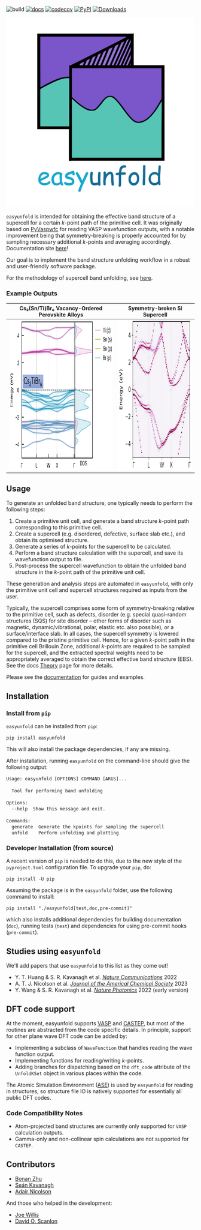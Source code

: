 ![build](https://github.com/SMTG-UCL/easyunfold/actions/workflows/ci.yaml/badge.svg)
[![docs](https://github.com/SMTG-UCL/easyunfold/actions/workflows/docs.yaml/badge.svg)](https://smtg-ucl.github.io/easyunfold/)
[![codecov](https://codecov.io/gh/SMTG-UCL/easyunfold/branch/main/graph/badge.svg?token=XLLWWU5UM2)](https://codecov.io/gh/SMTG-UCL/easyunfold)
[![PyPI](https://img.shields.io/pypi/v/easyunfold)](https://pypi.org/project/easyunfold)
[![Downloads](https://img.shields.io/pypi/dm/easyunfold)](https://smtg-ucl.github.io/easyunfold/)
<!--- When JOSS submitted, add this: [![JOSS](https://joss.theoj.org/papers/10.21105/joss.04817/status.
svg)](https://doi.org/10.21105/joss.)--->

[![easyunfold](docs/img/logo.svg)](https://smtg-ucl.github.io/easyunfold/)

`easyunfold` is intended for obtaining the effective band structure of a supercell for a certain _k_-point
path of the primitive cell. It was originally based on
[PyVaspwfc](https://github.com/QijingZheng/VaspBandUnfolding) for reading VASP wavefunction outputs,
with a notable improvement being that symmetry-breaking is properly accounted for by sampling necessary
additional _k_-points and averaging accordingly. Documentation site
[here](https://smtg-ucl.github.io/easyunfold/)!

Our goal is to implement the band structure unfolding workflow in a robust and user-friendly software
package.

For the methodology of supercell band unfolding, see
[here](https://link.aps.org/doi/10.1103/PhysRevB.85.085201).

### Example Outputs
Cs₂(Sn/Ti)Br₆ Vacancy-Ordered Perovskite Alloys |     Symmetry-broken Si Supercell
:-------------------------:|:------------------------------------:
<img src="docs/img/CSTB_easyunfold.gif" height="400"/> | <img src="examples/Si222/unfold_tall.png" height="400"/>

## Usage

To generate an unfolded band structure, one typically needs to perform the following steps:

1. Create a primitive unit cell, and generate a band structure _k_-point path corresponding to this
   primitive cell.
2. Create a supercell (e.g. disordered, defective, surface slab etc.), and obtain its optimised structure.
3. Generate a series of _k_-points for the supercell to be calculated.
4. Perform a band structure calculation with the supercell, and save its wavefunction output to file.
5. Post-process the supercell wavefunction to obtain the unfolded band structure in the _k_-point path
   of the primitive unit cell.

These generation and analysis steps are automated in `easyunfold`, with only the primitive unit cell and
supercell structures required as inputs from the user.

Typically, the supercell comprises some form of symmetry-breaking relative to the primitive cell, such
as defects, disorder (e.g. special quasi-random structures (SQS) for site disorder – other forms of
disorder such as magnetic, dynamic/vibrational, polar, elastic etc. also possible), or a surface/interface
slab.
In all cases, the supercell symmetry is lowered compared to the pristine primitive cell.
Hence, for a given _k_-point path in the primitive cell Brillouin Zone, additional _k_-points are
required to be sampled for the supercell, and the extracted spectral weights need to be appropriately
averaged to obtain the correct effective band structure (EBS). See the docs
[Theory](https://smtg-ucl.github.io/easyunfold/theory.html) page for more details.
<!-- when JOSS submitted, add link to paper (discussion of theory) here! -->
<!--- When JOSS submitted, add 'License and Citation' section here, and `CITATION.cff` file --->

Please see the [documentation](https://smtg-ucl.github.io/easyunfold/) for guides and examples.

## Installation

### Install from `pip`

`easyunfold` can be installed from `pip`:

```
pip install easyunfold
```

This will also install the package dependencies, if any are missing.

After installation, running `easyunfold` on the command-line should give the following output:

```
Usage: easyunfold [OPTIONS] COMMAND [ARGS]...

  Tool for performing band unfolding

Options:
  --help  Show this message and exit.

Commands:
  generate  Generate the kpoints for sampling the supercell
  unfold    Perform unfolding and plotting
```

### Developer Installation (from source)

A recent version of `pip` is needed to do this, due to the new style of the `pyproject.toml` configuration
file.
To upgrade your `pip`, do:

```
pip install -U pip
```

Assuming the package is in the `easyunfold` folder, use the following command to install:

```
pip install "./easyunfold[test,doc,pre-commit]"
```

which also installs additional dependencies for building documentation (`doc`), running tests (`test`) and
dependencies for using pre-commit hooks (`pre-commit`).

## Studies using `easyunfold`

We'll add papers that use `easyunfold` to this list as they come out!

- Y. T. Huang & S. R. Kavanagh et al. [_Nature Communications_](https://www.nature.com/articles/s41467-022-32669-3) 2022
- A. T. J. Nicolson et al. [_Journal of the Americal Chemical Society_](https://doi.org/10.1021/jacs.2c13336) 2023
- Y. Wang & S. R. Kavanagh et al. [_Nature Photonics_](https://www.nature.com/articles/s41566-021-00950-4) 2022 (early version)
<!-- Others? -->

## DFT code support

At the moment, easyunfold supports [VASP](https://www.vasp.at) and [CASTEP](http://www.castep.org), but most of the routines are abstracted from the code specific details.
In principle, support for other plane wave DFT code can be added by:

- Implementing a subclass of `WaveFunction` that handles reading the wave function output.
- Implementing functions for reading/writing _k_-points.
- Adding branches for dispatching based on the `dft_code` attribute of the `UnfoldKSet` object in
  various places within the code.

The Atomic Simulation Environment ([ASE](https://wiki.fysik.dtu.dk/ase/)) is used by `easyunfold` for
reading in structures, so structure file IO is natively supported for essentially all public DFT codes.

### Code Compatibility Notes
- Atom-projected band structures are currently only supported for `VASP` calculation outputs.
- Gamma-only and non-collinear spin calculations are not supported for `CASTEP`.

## Contributors
- [Bonan Zhu](https://github.com/zhubonan)
- [Seán Kavanagh](https://github.com/kavanase)
- [Adair Nicolson](https://github.com/adair-nicolson)

And those who helped in the development:
- [Joe Willis](https://github.com/joebesity)
- [David O. Scanlon](http://davidscanlon.com/?page_id=5)
